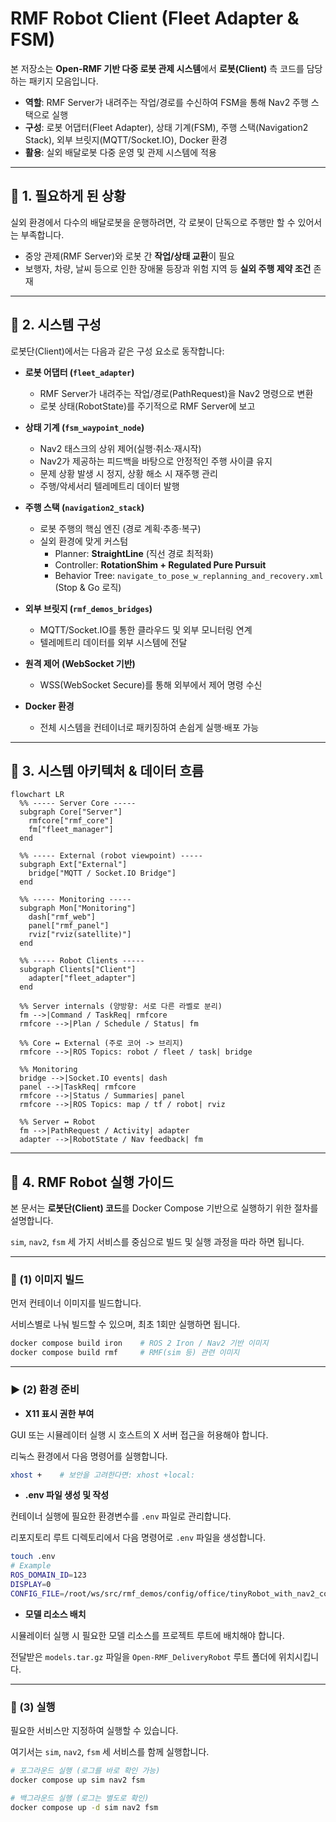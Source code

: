 # RMF Robot Client (Fleet Adapter & FSM)

본 저장소는 **Open-RMF 기반 다중 로봇 관제 시스템**에서 **로봇(Client)** 측 코드를 담당하는 패키지 모음입니다.  

- **역할**: RMF Server가 내려주는 작업/경로를 수신하여 FSM을 통해 Nav2 주행 스택으로 실행  
- **구성**: 로봇 어댑터(Fleet Adapter), 상태 기계(FSM), 주행 스택(Navigation2 Stack), 외부 브릿지(MQTT/Socket.IO), Docker 환경  
- **활용**: 실외 배달로봇 다중 운영 및 관제 시스템에 적용  

---

## 📌 1. 필요하게 된 상황
실외 환경에서 다수의 배달로봇을 운행하려면, 각 로봇이 단독으로 주행만 할 수 있어서는 부족합니다.  
- 중앙 관제(RMF Server)와 로봇 간 **작업/상태 교환**이 필요  
- 보행자, 차량, 날씨 등으로 인한 장애물 등장과 위험 지역 등 **실외 주행 제약 조건** 존재

---

## 🔧 2. 시스템 구성
로봇단(Client)에서는 다음과 같은 구성 요소로 동작합니다:

- **로봇 어댑터 (`fleet_adapter`)**  
  - RMF Server가 내려주는 작업/경로(PathRequest)을 Nav2 명령으로 변환  
  - 로봇 상태(RobotState)를 주기적으로 RMF Server에 보고  

- **상태 기계 (`fsm_waypoint_node`)**  
  - Nav2 태스크의 상위 제어(실행·취소·재시작)  
  - Nav2가 제공하는 피드백을 바탕으로 안정적인 주행 사이클 유지  
  - 문제 상황 발생 시 정지, 상황 해소 시 재주행 관리
  - 주행/악세서리 텔레메트리 데이터 발행  

- **주행 스택 (`navigation2_stack`)**  
  - 로봇 주행의 핵심 엔진 (경로 계획·추종·복구)  
  - 실외 환경에 맞게 커스텀  
    - Planner: **StraightLine** (직선 경로 최적화)
    - Controller: **RotationShim + Regulated Pure Pursuit**  
    - Behavior Tree: `navigate_to_pose_w_replanning_and_recovery.xml` (Stop & Go 로직)

- **외부 브릿지 (`rmf_demos_bridges`)**  
  - MQTT/Socket.IO를 통한 클라우드 및 외부 모니터링 연계  
  - 텔레메트리 데이터를 외부 시스템에 전달  

- **원격 제어 (WebSocket 기반)**  
  - WSS(WebSocket Secure)를 통해 외부에서 제어 명령 수신  

- **Docker 환경**  
  - 전체 시스템을 컨테이너로 패키징하여 손쉽게 실행·배포 가능

---

## 🔀 3. 시스템 아키텍처 & 데이터 흐름
```mermaid
flowchart LR
  %% ----- Server Core -----
  subgraph Core["Server"]
    rmfcore["rmf_core"]
    fm["fleet_manager"]
  end

  %% ----- External (robot viewpoint) -----
  subgraph Ext["External"]
    bridge["MQTT / Socket.IO Bridge"]
  end

  %% ----- Monitoring -----
  subgraph Mon["Monitoring"]
    dash["rmf_web"]
    panel["rmf_panel"]
    rviz["rviz(satellite)"]
  end

  %% ----- Robot Clients -----
  subgraph Clients["Client"]
    adapter["fleet_adapter"]
  end

  %% Server internals (양방향: 서로 다른 라벨로 분리)
  fm -->|Command / TaskReq| rmfcore
  rmfcore -->|Plan / Schedule / Status| fm

  %% Core ↔ External (주로 코어 -> 브리지)
  rmfcore -->|ROS Topics: robot / fleet / task| bridge

  %% Monitoring
  bridge -->|Socket.IO events| dash          
  panel -->|TaskReq| rmfcore                 
  rmfcore -->|Status / Summaries| panel      
  rmfcore -->|ROS Topics: map / tf / robot| rviz   

  %% Server ↔ Robot
  fm -->|PathRequest / Activity| adapter
  adapter -->|RobotState / Nav feedback| fm
```

---

## 🚀 4. RMF Robot 실행 가이드  

본 문서는 **로봇단(Client) 코드**를 Docker Compose 기반으로 실행하기 위한 절차를 설명합니다.  

`sim`, `nav2`, `fsm` 세 가지 서비스를 중심으로 빌드 및 실행 과정을 따라 하면 됩니다.

---

### 🧱 (1) 이미지 빌드

먼저 컨테이너 이미지를 빌드합니다.  

서비스별로 나눠 빌드할 수 있으며, 최초 1회만 실행하면 됩니다.

```bash
docker compose build iron    # ROS 2 Iron / Nav2 기반 이미지
docker compose build rmf     # RMF(sim 등) 관련 이미지
```

---

### ▶️ (2) 환경 준비

- **X11 표시 권한 부여**  

GUI 또는 시뮬레이터 실행 시 호스트의 X 서버 접근을 허용해야 합니다.  

리눅스 환경에서 다음 명령어를 실행합니다.  

```bash
xhost +    # 보안을 고려한다면: xhost +local:
```

- **.env 파일 생성 및 작성**  

컨테이너 실행에 필요한 환경변수를 `.env` 파일로 관리합니다.  

리포지토리 루트 디렉토리에서 다음 명령어로 `.env` 파일을 생성합니다.  

```bash
touch .env
# Example
ROS_DOMAIN_ID=123
DISPLAY=0
CONFIG_FILE=/root/ws/src/rmf_demos/config/office/tinyRobot_with_nav2_config.yaml  # ← 중요: 실제 환경에 맞게 수정
```

- **모델 리소스 배치**  

시뮬레이터 실행 시 필요한 모델 리소스를 프로젝트 루트에 배치해야 합니다.  

전달받은 `models.tar.gz` 파일을 `Open-RMF_DeliveryRobot` 루트 폴더에 위치시킵니다.  

---

### 🚀 (3) 실행

필요한 서비스만 지정하여 실행할 수 있습니다.  

여기서는 `sim`, `nav2`, `fsm` 세 서비스를 함께 실행합니다.  

```bash
# 포그라운드 실행 (로그를 바로 확인 가능)
docker compose up sim nav2 fsm

# 백그라운드 실행 (로그는 별도로 확인)
docker compose up -d sim nav2 fsm
```